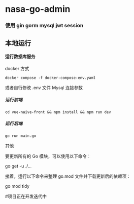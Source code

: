 # nasa-go-admin


### 使用 gin gorm mysql jwt session

## 本地运行

#### 运行数据库服务
docker 方式
```shell
docker compose -f docker-compose-env.yaml 
```
或者自行修改 .env 文件 Mysql 连接参数

#####  运行前端
```shell
cd vue-naive-front && npm install && npm run dev
```
##### 运行后端
```shell
go run main.go
```
其他

要更新所有的 Go 模块，可以使用以下命令：

go get -u ./...

接着，运行以下命令来整理 go.mod 文件并下载更新后的依赖项：

go mod tidy



#项目正在开发迭代中